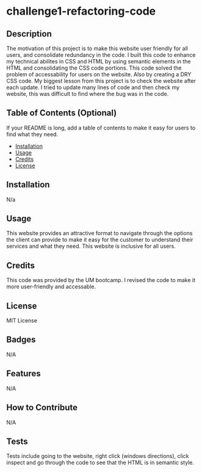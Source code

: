 # challenge1-refactoring-code


## Description

The motivation of this project is to make this website user friendly for all users, and consolidate redundancy in the code. I built this code to enhance my technical abilites in CSS and HTML by using semantic elements in the HTML and consolidating the CSS code portions. This code solved the problem of accessability for users on the website. Also by creating a DRY CSS code. My biggest lesson from this project is to check the website after each update. I tried to update many lines of code and then check my website, this was difficult to find where the bug was in the code. 


## Table of Contents (Optional)

If your README is long, add a table of contents to make it easy for users to find what they need.

- [Installation](#installation)
- [Usage](#usage)
- [Credits](#credits)
- [License](#license)

## Installation

N/a

## Usage

This website provides an attractive format to navigate through the options the client can provide to make it easy for the customer to understand their services and what they need. This website is inclusive for all users.

## Credits

This code was provided by the UM bootcamp. I revised the code to make it more user-friendly and accessable. 

## License

MIT License

## Badges

N/A

## Features

N/A

## How to Contribute

N/A

## Tests

Tests include going to the website, right click (windows directions), click inspect and go through the code to see that the HTML is in semantic style. 